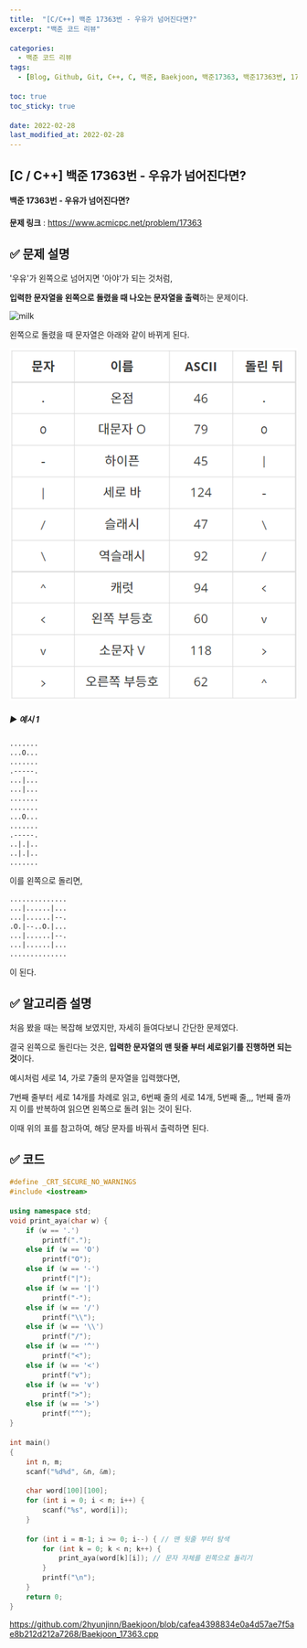 ```yaml
---
title:  "[C/C++] 백준 17363번 - 우유가 넘어진다면?"
excerpt: "백준 코드 리뷰"

categories:
  - 백준 코드 리뷰
tags:
  - [Blog, Github, Git, C++, C, 백준, Baekjoon, 백준17363, 백준17363번, 17363번, c++_17363, 17363_++]

toc: true
toc_sticky: true

date: 2022-02-28
last_modified_at: 2022-02-28
---
```


## [C / C++] 백준 17363번 - 우유가 넘어진다면?

#### 백준 17363번 - 우유가 넘어진다면?

**문제 링크** : <https://www.acmicpc.net/problem/17363>



## ✅ 문제 설명

'우유'가 왼쪽으로 넘어지면 '아야'가 되는 것처럼,

**입력한 문자열을 왼쪽으로 돌렸을 때 나오는 문자열을 출력**하는 문제이다.

![milk](https://upload.acmicpc.net/8dd285ac-0948-4ccf-9f32-61156dd85bb8/-/preview/)



왼쪽으로 돌렸을 때 문자열은 아래와 같이 바뀌게 된다.

![17363](2022-02-28-17363-posting.assets/17363.png)



##### ▶ 예시 1

```
.......
...O...
.......
.-----.
...|...
...|...
.......
.......
...O...
.......
.-----.
..|.|..
..|.|..
.......
```

이를 왼쪽으로 돌리면,

```
..............
...|......|...
...|......|--.
.O.|--..O.|...
...|......|--.
...|......|...
..............
```

이 된다.



## ✅ 알고리즘 설명

처음 봤을 때는 복잡해 보였지만, 자세히 들여다보니 간단한 문제였다.

결국 왼쪽으로 돌린다는 것은, **입력한 문자열의 맨 뒷줄 부터 세로읽기를 진행하면 되는 것**이다.

예시처럼 세로 14, 가로 7줄의 문자열을 입력했다면,

7번째 줄부터 세로 14개를 차례로 읽고, 6번째 줄의 세로 14개, 5번째 줄,,, 1번째 줄까지 이를 반복하여 읽으면 왼쪽으로 돌려 읽는 것이 된다.

이때 위의 표를 참고하여, 해당 문자를 바꿔서 출력하면 된다.



## ✅ 코드

```c++
#define _CRT_SECURE_NO_WARNINGS
#include <iostream>

using namespace std;
void print_aya(char w) {
	if (w == '.')
		printf(".");
	else if (w == 'O')
		printf("O");
	else if (w == '-')
		printf("|");
	else if (w == '|')
		printf("-");
	else if (w == '/')
		printf("\\");
	else if (w == '\\')
		printf("/");
	else if (w == '^')
		printf("<");
	else if (w == '<')
		printf("v");
	else if (w == 'v')
		printf(">");
	else if (w == '>')
        printf("^");
}

int main()
{
	int n, m;
	scanf("%d%d", &n, &m);

	char word[100][100];
	for (int i = 0; i < n; i++) {
		scanf("%s", word[i]);
	}

	for (int i = m-1; i >= 0; i--) { // 맨 뒷줄 부터 탐색
		for (int k = 0; k < n; k++) {
			print_aya(word[k][i]); // 문자 자체를 왼쪽으로 돌리기
		}
		printf("\n");
	}
	return 0;
}
```

https://github.com/2hyunjinn/Baekjoon/blob/cafea4398834e0a4d57ae7f5ae8b212d212a7268/Baekjoon_17363.cpp


